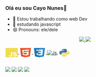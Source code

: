 ### Olá eu sou Cayo Nunes👋

- 🔭 Estou trabalhando como web Dev
- 🌱 estudando javascript
- 😄 Pronouns: ele/dele

<div align="center">
  <a href="https://github.com/Cayoo7777">
  <img height="180em" src="https://github-readme-stats.vercel.app/api?username=Cayoo7777&show_icons=true&theme=dark&include_all_commits=true&count_private=true"/>
  <img height="180em" src="https://github-readme-stats.vercel.app/api/top-langs/?username=Cayoo7777&layout=compact&langs_count=7&theme=dark"/>
</div>

<div style="display: inline_block"><br>
  <img align="center" alt="Js" height="30" width="40" src="https://raw.githubusercontent.com/devicons/devicon/master/icons/javascript/javascript-plain.svg">
  <img align="center" alt="HTML" height="30" width="40" src="https://raw.githubusercontent.com/devicons/devicon/master/icons/html5/html5-original.svg">
  <img align="center" alt="CSS" height="30" width="40" src="https://raw.githubusercontent.com/devicons/devicon/master/icons/css3/css3-original.svg">
  <img align="center" alt="Js" height="30" width="40"  src="https://cdn.jsdelivr.net/gh/devicons/devicon/icons/java/java-original.svg" />
   <img align="center" alt="Js" height="30" width="40"  src="https://raw.githubusercontent.com/devicons/devicon/master/icons/python/python-original.svg" />
</div>

##

<div>
  <a href="https://www.instagram.com/thecayoo/" target="_blank"><img src="https://img.shields.io/badge/-Instagram-%23E4405F?style=for-the-badge&logo=instagram&logoColor=white" target="_blank"></a>
 <a href="https://discord.gg/kayokay12" target="_blank"><img src="https://img.shields.io/badge/Discord-7289DA?style=for-the-badge&logo=discord&logoColor=white" target="_blank"></a> 
 <a href = "mailto:cayonunesvinicius@gmail.com"><img src="https://img.shields.io/badge/-Gmail-%23333?style=for-the-badge&logo=gmail&logoColor=white" target="_blank"></a>
 <a href="https://www.linkedin.com/in/cayo-nunes-166811219/" target="_blank"><img src="https://img.shields.io/badge/-LinkedIn-%230077B5?style=for-the-badge&logo=linkedin&logoColor=white" target="_blank"></a> 
</div>
